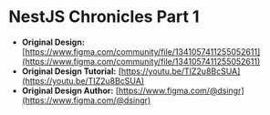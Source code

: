 # NestJS Chronicles Part 1

- **Original Design:** [https://www.figma.com/community/file/1341057411255052611](https://www.figma.com/community/file/1341057411255052611)
- **Original Design Tutorial:** [https://youtu.be/TIZ2u8BcSUA](https://youtu.be/TIZ2u8BcSUA)
- **Original Design Author:** [https://www.figma.com/@dsingr](https://www.figma.com/@dsingr)
